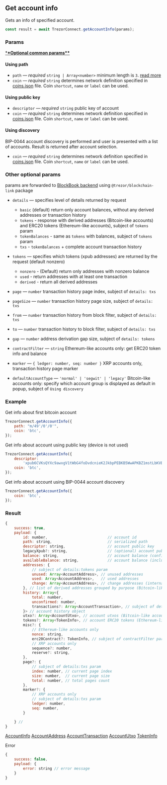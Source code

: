 ## Get account info

Gets an info of specified account.

```javascript
const result = await TrezorConnect.getAccountInfo(params);
```

### Params

[\***\*Optional common params\*\***](commonParams.md)

#### Using path

-   `path` — _required_ `string | Array<number>` minimum length is `3`. [read more](path.md)
-   `coin` — _required_ `string` determines network definition specified in [coins.json](../../src/data/coins.json) file. Coin `shortcut`, `name` or `label` can be used.

#### Using public key

-   `descriptor` — _required_ `string` public key of account
-   `coin` — _required_ `string` determines network definition specified in [coins.json](../../src/data/coins.json) file. Coin `shortcut`, `name` or `label` can be used.

#### Using discovery

BIP-0044 account discovery is performed and user is presented with a list of accounts. Result is returned after account selection.

-   `coin` — _required_ `string` determines network definition specified in [coins.json](../../src/data/coins.json) file. Coin `shortcut`, `name` or `label` can be used.

### Other optional params

params are forwarded to [BlockBook backend](https://github.com/trezor/blockbook/blob/master/docs/api.md#api-v2) using `@trezor/blockchain-link` package

-   `details` — specifies level of details returned by request

    -   `basic` (default) return only account balances, without any derived addresses or transaction history
    -   `tokens` - response with derived addresses (Bitcoin-like accounts) and ERC20 tokens (Ethereum-like accounts), subject of `tokens` param
    -   `tokenBalances` - same as `tokens` with balances, subject of `tokens` param
    -   `txs` - `tokenBalances` + complete account transaction history

-   `tokens` — specifies which tokens (xpub addresses) are returned by the request (default nonzero)

    -   `nonzero` - (Default) return only addresses with nonzero balance
    -   `used` - return addresses with at least one transaction
    -   `derived` - return all derived addresses

-   `page` — `number` transaction history page index, subject of `details: txs`
-   `pageSize` — `number` transaction history page size, subject of `details: txs`
-   `from` — `number` transaction history from block filter, subject of `details: txs`
-   `to` — `number` transaction history to block filter, subject of `details: txs`
-   `gap` — `number` address derivation gap size, subject of `details: tokens`
-   `contractFilter` — `string` Ethereum-like accounts only: get ERC20 token info and balance
-   `marker` — `{ ledger: number, seq: number }` XRP accounts only, transaction history page marker
-   `defaultAccountType` — `'normal' | 'segwit' | 'legacy'` Bitcoin-like accounts only: specify which account group is displayed as default in popup, subject of `Using discovery`

### Example

Get info about first bitcoin account

```javascript
TrezorConnect.getAccountInfo({
    path: "m/49'/0'/0'",
    coin: 'btc',
});
```

Get info about account using public key (device is not used)

```javascript
TrezorConnect.getAccountInfo({
    descriptor:
        'xpub6CVKsQYXc9awxgV1tWbG4foDvdcnieK2JkbpPEBKB5WwAPKBZ1mstLbKVB4ov7QzxzjaxNK6EfmNY5Jsk2cG26EVcEkycGW4tchT2dyUhrx',
    coin: 'btc',
});
```

Get info about account using BIP-0044 account discovery

```javascript
TrezorConnect.getAccountInfo({
    coin: 'btc',
});
```

### Result

```javascript
{
    success: true,
    payload: {
        id: number,                           // account id
        path: string,                         // serialized path
        descriptor: string,                   // account public key
        legacyXpub?: string,                  // (optional) account public key in legacy format (only for segwit and segwit native accounts)
        balance: string,                      // account balance (confirmed transactions only)
        availableBalance: string,             // account balance (including unconfirmed transactions)
        addresses: {
            // subject of details:tokens param
            unused: Array<AccountAddress>, // unused addresses
            used: Array<AccountAddress>,   // used addresses
            change: Array<AccountAddress>, // change addresses (internal)
        }, // list of derived addresses grouped by purpose (Bitcoin-like accounts)
        history: Array<{
            total: number,
            unconfirmed: number,
            transactions?: Array<AccountTransaction>, // subject of details:txs param
        }> // account history object
        utxo?: Array<AccountUtxo>, // account utxos (Bitcoin-like accounts), subject of details:tokens param
        tokens?: Array<TokenInfo>, // account ERC20 tokens (Ethereum-like accounts), subject of details:tokens param
        misc?: {
            // Ethereum-like accounts only
            nonce: string,
            erc20Contract?: TokenInfo, // subject of contractFilter param
            // XRP accounts only
            sequence?: number,
            reserve?: string,
        },
        page?: {
            // subject of details:txs param
            index: number, // current page index
            size: number,  // current page size
            total: number, // total pages count
        },
        marker?: {
            // XRP accounts only
            // subject of details:txs param
            ledger: number,
            seq: number,
        }

    } //
}
```

[AccountInfo](../../src/js/types/account.js#L108)
[AccountAddress](../../src/js/types/account.js#L34)
[AccountTransaction](../../src/js/types/account.js#L83)
[AccountUtxo](../../src/js/types/account.js#L49)
[TokenInfo](../../src/js/types/account.js#L24)

Error

```javascript
{
    success: false,
    payload: {
        error: string // error message
    }
}
```
